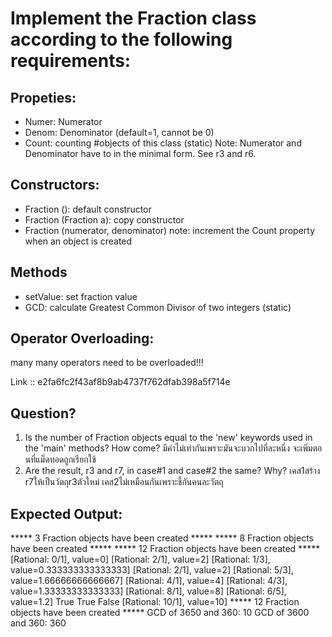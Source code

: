 ﻿# Implement the Fraction class according to the following requirements:

## Propeties:
- Numer: Numerator
- Denom: Denominator (default=1, cannot be 0)
- Count: counting #objects of this class (static)
Note: Numerator and Denominator have to in the minimal form.
      See r3 and r6.

## Constructors:
- Fraction (): default constructor
- Fraction (Fraction a): copy constructor
- Fraction (numerator, denominator)
note: increment the Count property when an object is created

## Methods
- setValue: set fraction value
- GCD: calculate Greatest Common Divisor of two integers (static)

## Operator Overloading:
many many operators need to be overloaded!!! 

Link :: e2fa6fc2f43af8b9ab4737f762dfab398a5f714e

## Question?
1. Is the number of Fraction objects equal to the 'new' keywords used
   in the 'main' methods? How come?
   มีค่าไม่เท่ากันเพราะมันจะบวกไปที่ละหนึ่ง จะเพิ่มตอนที่แม็ดทอดถูกเรียกใช้
2. Are the result, r3 and r7, in case#1 and case#2 the same? Why?
เคส1สร้าง r7ให้เป็นวัตถุr3ตัวใหม่
เคส2ไม่เหมือนกันเพราะชี้กันคนละวัตถุ 


## Expected Output:

***** 3 Fraction objects have been created *****
***** 8 Fraction objects have been created *****
***** 12 Fraction objects have been created *****
[Rational: 0/1], value=0]
[Rational: 2/1], value=2]
[Rational: 1/3], value=0.333333333333333]
[Rational: 2/1], value=2]
[Rational: 5/3], value=1.66666666666667]
[Rational: 4/1], value=4]
[Rational: 4/3], value=1.33333333333333]
[Rational: 8/1], value=8]
[Rational: 6/5], value=1.2]
True
True
False
[Rational: 10/1], value=10]
***** 12 Fraction objects have been created *****
GCD of 3650 and 360: 10
GCD of 3600 and 360: 360

